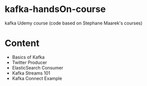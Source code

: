 # kafka-handsOn-course
kafka Udemy course (code based on Stephane Maarek's courses)

# Content
- Basics of Kafka
- Twitter Producer
- ElasticSearch Consumer
- Kafka Streams 101
- Kafka Connect Example
